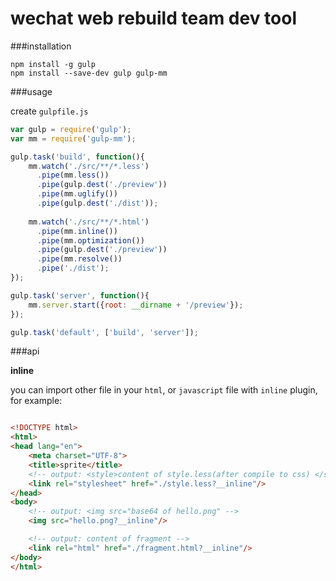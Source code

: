 wechat web rebuild team dev tool
==

###installation

```shell
npm install -g gulp
npm install --save-dev gulp gulp-mm
```

###usage

create `gulpfile.js`

```javascript
var gulp = require('gulp');
var mm = require('gulp-mm');

gulp.task('build', function(){
    mm.watch('./src/**/*.less')
      .pipe(mm.less())
      .pipe(gulp.dest('./preview'))
      .pipe(mm.uglify())
      .pipe(gulp.dest('./dist'));
      
    mm.watch('./src/**/*.html')
      .pipe(mm.inline())
      .pipe(mm.optimization())
      .pipe(gulp.dest('./preview'))
      .pipe(mm.resolve())
      .pipe('./dist');
});

gulp.task('server', function(){
    mm.server.start({root: __dirname + '/preview'});
});

gulp.task('default', ['build', 'server']);
```

###api

**inline**

you can import other file in your `html`, or `javascript` file with `inline` plugin, for example:

```html

<!DOCTYPE html>
<html>
<head lang="en">
    <meta charset="UTF-8">
    <title>sprite</title>
    <!-- output: <style>content of style.less(after compile to css) </style> -->
    <link rel="stylesheet" href="./style.less?__inline"/>
</head>
<body>
    <!-- output: <img src="base64 of hello.png" -->
    <img src="hello.png?__inline"/>

    <!-- output: content of fragment -->
    <link rel="html" href="./fragment.html?__inline"/>
</body>
</html>

```

```javascript



```
